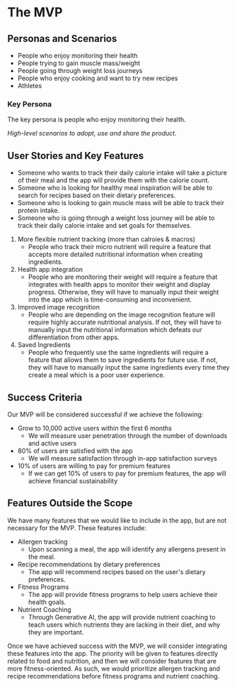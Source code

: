 # The MVP

## Personas and Scenarios

<!-- *Who are the target personas for this product?* -->

- People who enjoy monitoring their health
- People trying to gain muscle mass/weight
- People going through weight loss journeys
- People who enjoy cooking and want to try new recipes
- Athletes

<!-- *Which is the key persona?* -->
### Key Persona

The key persona is people who enjoy monitoring their health.

*High-level scenarios to adopt, use and share the product.*

## User Stories and Key Features

<!-- *User stories about how various personas will use the product in context.* -->

- Someone who wants to track their daily calorie intake will take a picture of their meal and the app will provide them with the calorie count.
- Someone who is looking for healthy meal inspiration will be able to search for recipes based on their dietary preferences.
- Someone who is looking to gain muscle mass will be able to track their protein intake.
- Someone who is going through a weight loss journey will be able to track their daily calorie intake and set goals for themselves.

<!-- *Identify and prioritise the key features required.* -->
<!-- *Justify the importance of each feature.* -->

1. More flexible nutrient tracking (more than calroies & macros)
    - People who track their micro nutrient will require a feature that accepts more detailed nutritional information when creating ingredients.
2. Health app integration
    - People who are monitoring their weight will require a feature that integrates with health apps to monitor their weight and display progress. Otherwise, they will have to manually input their weight into the app which is time-consuming and inconvenient.
3. Improved image recognition
    - People who are depending on the image recognition feature will require highly accurate nutritional analysis. If not, they will have to manually input the nutritional information which defeats our differentiation from other apps.
4. Saved Ingredients
    - People who frequently use the same ingredients will require a feature that allows them to save ingredients for future use. If not, they will have to manually input the same ingredients every time they create a meal which is a poor user experience.


## Success Criteria

<!-- *How will you evaluate the success of the MVP?* -->

Our MVP will be considered successful if we achieve the following:

- Grow to 10,000 active users within the first 6 months
    - We will measure user penetration through the number of downloads and active users
- 80% of users are satisfied with the app
    - We will measure satisfaction through in-app satisfaction surveys
- 10% of users are willing to pay for premium features
    - If we can get 10% of users to pay for premium features, the app will achieve financial sustainability


<!-- *Metrics include user penetration, quality / satisfaction.* -->

<!-- *If applicable, progress in discussions with ecosystem partners / investors / customers.* -->

## Features Outside the Scope

We have many features that we would like to include in the app, but are not necessary for the MVP. These features include:

- Allergen tracking
    - Upon scanning a meal, the app will identify any allergens present in the meal.
- Recipe recommendations by dietary preferences
    - The app will recommend recipes based on the user's dietary preferences.
- Fitness Programs
    - The app will provide fitness programs to help users achieve their health goals.
- Nutrient Coaching
    - Through Generative AI, the app will provide nutrient coaching to teach users which nutrients they are lacking in their diet, and why they are important.

Once we have achieved success with the MVP, we will consider integrating these features into the app. The priority will be given to features directly related to food and nutrition, and then we will consider features that are more fitness-oriented. As such, we would prioritize allergen tracking and recipe recommendations before fitness programs and nutrient coaching.

<!-- *The MVP must be viable and minimal.* -->

<!-- *Which features don’t belong in it.* -->

<!-- *How should these be eventually integrated and in what sequence.* -->


